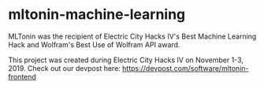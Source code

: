 # mltonin-machine-learning
MLTonin was the recipient of Electric City Hacks IV's Best Machine Learning Hack and Wolfram's Best Use of Wolfram API award.

This project was created during Electric City Hacks IV on November 1-3, 2019.
Check out our devpost here: https://devpost.com/software/mltonin-frontend
